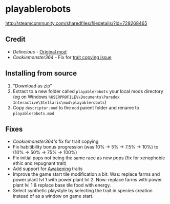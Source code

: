 # playablerobots
http://steamcommunity.com/sharedfiles/filedetails/?id=728268465

## Credit
* *Delincious* - [Original mod](http://steamcommunity.com/sharedfiles/filedetails/?id=681553348)
* *Cookiemonster364* - Fix for [trait copying issue](http://steamcommunity.com/workshop/filedetails/discussion/681553348/351660338704537339/)

## Installing from source
1. "Download as zip"
2. Extract to a new folder called `playablerobots` your local mods directory (eg on Windows `%USERPROFILE%\Documents\Paradox Interactive\Stellaris\mod\playablerobots`)
3. Copy `descriptor.mod` to the `mod` parent folder and rename to `playablerobots.mod`

## Fixes
* *Cookiemonster364's* fix for trait copying
* Fix habitibility bonus progression (was 10% -> 5% -> 7.5% -> 10%) to (10% -> 50% -> 75% -> 100%)
* Fix initial pops not being the same race as new pops (fix for xenophobic ethic and repugnant trait)
* Add support for [Awakening](http://steamcommunity.com/sharedfiles/filedetails/?id=719876273) traits
* Improve the game start tile modification a bit. Was: replace farms and power plant lvl 1 with power plant lvl 2. Now: replace farms with power plant lvl 1 & replace base tile food with energy.
* Select synthetic playstyle by selecting the trait in species creation instead of as a window on game start.
